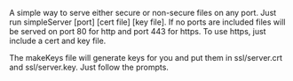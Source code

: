 A simple way to serve either secure or non-secure files on any port.  Just run simpleServer [port] [cert file] [key file].  If no ports are included files will be served on port 80 for http and port 443 for https.  To use https, just include a cert and key file.

The makeKeys file will generate keys for you and put them in ssl/server.crt and ssl/server.key.  Just follow the prompts.
